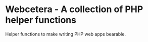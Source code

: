 # Webcetera - A collection of PHP helper functions

Helper functions to make writing PHP web apps bearable.
